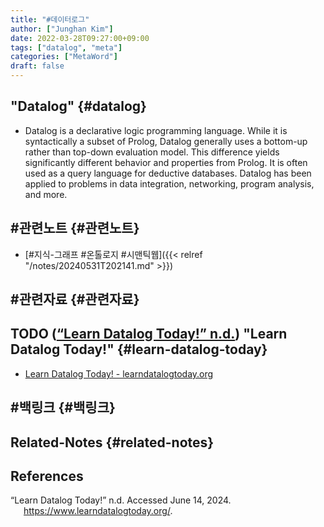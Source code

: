 ```yaml
---
title: "#데이터로그"
author: ["Junghan Kim"]
date: 2022-03-28T09:27:00+09:00
tags: ["datalog", "meta"]
categories: ["MetaWord"]
draft: false
---
```


## "Datalog" {#datalog}

-   Datalog is a declarative logic programming language. While it is syntactically a subset of Prolog, Datalog generally uses a bottom-up rather than top-down evaluation model. This difference yields significantly different behavior and properties from Prolog. It is often used as a query language for deductive databases. Datalog has been applied to problems in data integration, networking, program analysis, and more.


## #관련노트 {#관련노트}

-   [#지식-그래프 #온톨로지 #시맨틱웹]({{< relref "/notes/20240531T202141.md" >}})


## #관련자료 {#관련자료}


## <span class="org-todo todo TODO">TODO</span> (<a href="#citeproc_bib_item_1">“Learn Datalog Today!” n.d.</a>) "Learn Datalog Today!" {#learn-datalog-today}

-   [Learn Datalog Today! - learndatalogtoday.org](https://www.learndatalogtoday.org/)


## #백링크 {#백링크}


## Related-Notes {#related-notes}

## References

<style>.csl-entry{text-indent: -1.5em; margin-left: 1.5em;}</style><div class="csl-bib-body">
  <div class="csl-entry"><a id="citeproc_bib_item_1"></a>“Learn Datalog Today!” n.d. Accessed June 14, 2024. <a href="https://www.learndatalogtoday.org/">https://www.learndatalogtoday.org/</a>.</div>
</div>
